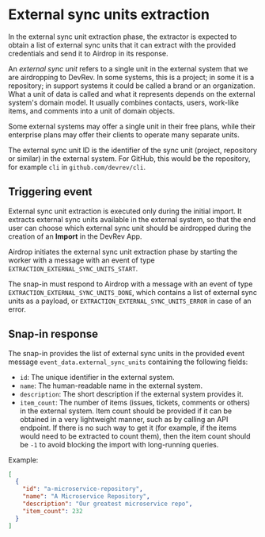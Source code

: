 # External sync units extraction

In the external sync unit extraction phase, the extractor is expected to obtain a list of external sync units
that it can extract with the provided credentials and send it to Airdrop in its response.

An *external sync unit* refers to a single unit in the external system that we are airdropping to DevRev.
In some systems, this is a project; in some it is a repository; in support systems it could be called a brand or an organization.
What a unit of data is called and what it represents depends on the external system's domain model.
It usually combines contacts, users, work-like items, and comments into a unit of domain objects.

Some external systems may offer a single unit in their free plans,
while their enterprise plans may offer their clients to operate many separate units.

The external sync unit ID is the identifier of the sync unit (project, repository or similar) in the external system.
For GitHub, this would be the repository, for example `cli` in `github.com/devrev/cli`.

## Triggering event

External sync unit extraction is executed only during the initial import.
It extracts external sync units available in the external system,
so that the end user can choose which external sync unit should be airdropped during the creation of an **Import** in the DevRev App.

Airdrop initiates the external sync unit extraction phase by starting the worker with a message with an event of type
`EXTRACTION_EXTERNAL_SYNC_UNITS_START`.

The snap-in must respond to Airdrop with a message with an event of type `EXTRACTION_EXTERNAL_SYNC_UNITS_DONE`, which contains
a list of external sync units as a payload, or `EXTRACTION_EXTERNAL_SYNC_UNITS_ERROR` in case of an error.

## Snap-in response

The snap-in provides the list of external sync units in the provided event message `event_data.external_sync_units` containing the following fields:

* `id`: The unique identifier in the external system.
* `name`: The human-readable name in the external system.
* `description`: The short description if the external system provides it.
* `item_count`: The number of items (issues, tickets, comments or others) in the external system.
  Item count should be provided if it can be obtained in a very lightweight manner, such as by calling an API endpoint.
  If there is no such way to get it (for example, if the items would need to be extracted to count them),
  then the item count should be `-1` to avoid blocking the import with long-running queries.

Example:

```json
[
  {
    "id": "a-microservice-repository",
    "name": "A Microservice Repository",
    "description": "Our greatest microservice repo",
    "item_count": 232
  }
]
```